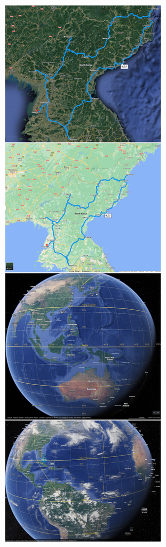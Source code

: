 
![north korea py/ku/kan/ja/ou/ch/ha/wo/kae/na sattelite](/3_resources/travel/attachments/Pasted%20image%2020230227223418.png)
![north korea py/ku/kan/ja/ou/ch/ha/wo/kae/na map](/3_resources/travel/attachments/Pasted%20image%2020230227223718.png)
![north korea equator](/3_resources/travel/attachments/Pasted%20image%2020230228135416.png)
![sao paulo air](/3_resources/travel/attachments/Pasted%20image%2020230301083934.png)
